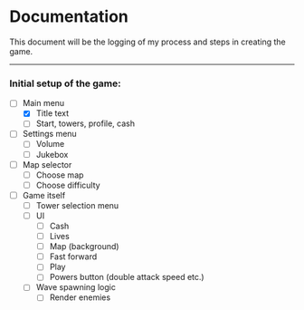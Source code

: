 # Documentation
This document will be the logging of my process and steps in creating the game.

---

### Initial setup of the game:

- [ ] Main menu
    - [x] Title text
    - [ ] Start, towers, profile, cash
- [ ] Settings menu
    - [ ] Volume
    - [ ] Jukebox
- [ ] Map selector
    - [ ] Choose map
    - [ ] Choose difficulty
- [ ] Game itself
    - [ ] Tower selection menu
    - [ ] UI
        - [ ] Cash
        - [ ] Lives
        - [ ] Map (background)
        - [ ] Fast forward
        - [ ] Play
        - [ ] Powers button (double attack speed etc.)
    - [ ] Wave spawning logic
        - [ ] Render enemies